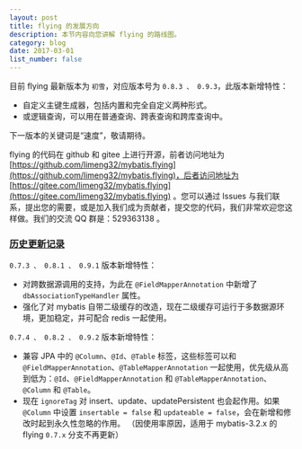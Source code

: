 ```yaml
---
layout: post
title: flying 的发展方向
description: 本节内容向您讲解 flying 的路线图。
category: blog
date: 2017-03-01
list_number: false
---
```

目前 flying 最新版本为 `初雪`，对应版本号为 `0.8.3 、 0.9.3`，此版本新增特性：

- 自定义主键生成器，包括内置和完全自定义两种形式。
- 或逻辑查询，可以用在普通查询、跨表查询和跨库查询中。

下一版本的关键词是“速度”，敬请期待。

flying 的代码在 github 和 gitee 上进行开源，前者访问地址为 [https://github.com/limeng32/mybatis.flying](https://github.com/limeng32/mybatis.flying)，后者访问地址为 [https://gitee.com/limeng32/mybatis.flying](https://gitee.com/limeng32/mybatis.flying) 。您可以通过 Issues 与我们联系，提出您的需要，或是加入我们成为贡献者，提交您的代码，我们非常欢迎您这样做。我们的交流 QQ 群是：529363138 。

### [历史更新记录](#历史更新记录)

`0.7.3 、 0.8.1 、 0.9.1` 版本新增特性：

- 对跨数据源调用的支持，为此在 `@FieldMapperAnnotation` 中新增了 `dbAssociationTypeHandler` 属性。
- 强化了对 mybatis 自带二级缓存的改造，现在二级缓存可运行于多数据源环境，更加稳定，并可配合 redis 一起使用。

`0.7.4 、 0.8.2 、 0.9.2` 版本新增特性：

- 兼容 JPA 中的 `@Column`、`@Id`、`@Table` 标签，这些标签可以和 `@FieldMapperAnnotation`、`@TableMapperAnnotation` 一起使用，优先级从高到低为：`@Id`、`@FieldMapperAnnotation` 和 `@TableMapperAnnotation`、`@Column` 和 `@Table`。
- 现在 `ignoreTag` 对 insert、update、updatePersistent 也会起作用。如果 `@Column` 中设置 `insertable = false` 和 `updateable = false`，会在新增和修改时起到永久性忽略的作用。
（因使用率原因，适用于 mybatis-3.2.x 的 flying `0.7.x` 分支不再更新）